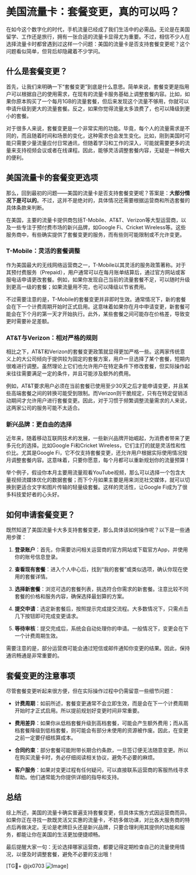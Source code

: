 # 美国流量卡：套餐变更，真的可以吗？

在如今这个数字化的时代，手机流量已经成了我们生活中的必需品。无论是在美国留学、工作还是旅行，拥有一张合适的流量卡显得尤为重要。不过，相信不少人在选择流量卡时都曾遇到过这样一个问题：美国的流量卡是否支持套餐变更呢？这个问题看似简单，但背后却隐藏着不少学问。

## 什么是套餐变更？

首先，让我们来明确一下“套餐变更”到底是什么意思。简单来说，套餐变更是指用户可以根据自己的使用需求，在现有的流量卡服务基础上调整套餐内容。比如，如果你原本购买了一个每月1GB的流量套餐，但后来发现这个流量不够用，你就可以申请升级到更大的流量套餐。反之，如果你觉得流量太多浪费了，也可以降级到更小的套餐。

对于很多人来说，套餐变更是一个非常实用的功能。毕竟，每个人的流量需求是不同的，而且随着时间和场景的变化，这种需求也会发生变化。比如，刚到美国时可能只需要少量流量应付日常通讯，但随着学习和工作的深入，可能就需要更多的流量来支持视频会议或者在线课程。因此，能够灵活调整套餐内容，无疑是一种极大的便利。

## 美国流量卡的套餐变更选项

那么，回到最初的问题——美国的流量卡是否支持套餐变更呢？答案是：**大部分情况下是可以的**。不过，这并不是绝对的，具体情况还需要根据运营商和所选套餐的具体条款来判断。

在美国，主要的流量卡提供商包括T-Mobile、AT&T、Verizon等大型运营商，以及一些专注于预付费市场的新兴品牌，如Google Fi、Cricket Wireless等。这些服务商中，有些确实提供了套餐变更的服务，而有些则可能限制或不允许变更。

### T-Mobile：灵活的套餐调整

作为美国最大的无线网络运营商之一，T-Mobile以其灵活的服务政策著称。对于其预付费服务（Prepaid），用户通常可以在每月账单结算后，通过官方网站或客服电话申请更改套餐。例如，如果你发现自己当前的流量套餐不足，可以随时升级到更高一级的套餐；如果流量用不完，也可以降级以节省费用。

不过需要注意的是，T-Mobile的套餐变更并非即时生效。通常情况下，新的套餐会在下一个计费周期开始时正式启用。这意味着如果你在月中申请变更，新套餐可能会在下个月的第一天才开始执行。此外，某些套餐之间可能存在价格差，导致变更时需要补足差额。

### AT&T与Verizon：相对严格的规则

相比之下，AT&T和Verizon的套餐变更政策就显得更加严格一些。这两家传统意义上的大公司倾向于提供较为固定的套餐方案，用户一旦选择了某个套餐，短期内很难进行调整。虽然理论上它们也允许用户在特定条件下修改套餐，但实际操作起来往往需要满足一定的条件，并且可能涉及额外的费用。

例如，AT&T要求用户必须在当前套餐已使用至少30天之后才能申请变更，并且某些高端套餐之间的转换可能受到限制。而Verizon则干脆规定，只有在特定促销活动期间才允许用户进行套餐变更。因此，对于习惯于频繁调整流量需求的人来说，这两家公司的服务可能不太适合。

### 新兴品牌：更自由的选择

近年来，随着移动互联网技术的发展，一些新兴品牌开始崛起，为消费者带来了更多元化的选择。比如Google Fi和Cricket Wireless，它们主打的就是灵活性和性价比。尤其是Google Fi，它不仅支持套餐变更，还允许用户根据实际使用情况按月调整套餐内容。这意味着，只要你愿意，每个月都可以重新规划你的流量预算！

举个例子，假设你本月主要用流量观看YouTube视频，那么可以选择一个包含大量视频流媒体优化的数据套餐；而下个月如果主要是用来浏览社交媒体，就可以切换到更适合文字和图片传输的轻量级套餐。这样的灵活性，让Google Fi成为了很多科技爱好者的心头好。

## 如何申请套餐变更？

既然知道了美国流量卡大多支持套餐变更，那么具体该如何操作呢？以下是一些通用步骤：

1. **登录账户**：首先，你需要访问相关运营商的官方网站或下载官方App，并使用你的账号信息登录。
   
2. **查看现有套餐**：进入个人中心后，找到“我的套餐”或类似选项，确认你现在使用的套餐详情。

3. **选择新套餐**：浏览可选的套餐列表，挑选符合你需求的新套餐。注意比较不同套餐的价格和服务内容，确保选择最划算的方案。

4. **提交申请**：选定新套餐后，按照提示完成提交流程。大多数情况下，只需点击几下按钮即可完成变更请求。

5. **等待审核**：提交完成后，系统会自动处理你的申请。一般情况下，变更会在下一个计费周期生效。

需要注意的是，部分运营商可能会通过短信或邮件通知你变更的结果。因此，保持通讯畅通是非常重要的。

## 套餐变更的注意事项

尽管套餐变更听起来很方便，但在实际操作过程中仍需留意一些细节问题：

- **计费周期**：如前所述，套餐变更通常不会立即生效，而是会在下一个计费周期开始时才正式启用。所以提前规划好变更时间非常重要。

- **费用差异**：如果你从低档套餐升级到高档套餐，可能会产生额外费用；而从高档套餐降级到低档套餐，则可能会有部分未使用的资源被作废。因此，在变更之前一定要仔细核算成本。

- **合同约束**：部分套餐可能附带长期合约条款，一旦签订便无法随意变更。所以在购买流量卡时，务必仔细阅读相关协议，避免不必要的麻烦。

- **客户服务**：如果对变更过程有任何疑问，可以直接联系运营商的客服热线寻求帮助。他们通常能为你提供详细的指导和支持。

## 总结

综上所述，美国的流量卡确实普遍支持套餐变更，但具体实施方式因运营商而异。如果你正在寻找一款既灵活又实惠的流量卡，不妨多做功课，对比各大服务商的特点后再做决定。无论是老牌巨头还是新兴品牌，只要合理利用其提供的功能和服务，都能让你在美国的生活更加便捷顺畅。

最后提醒大家一句：无论选择哪家运营商，都要记得定期检查自己的流量使用情况，以便及时调整套餐，避免不必要的支出哦！

[TG💪+ @jx0703 ![Image](https://github.com/user-attachments/assets/dbca1d08-cadb-493c-b0ec-ad6f7a83f270)]